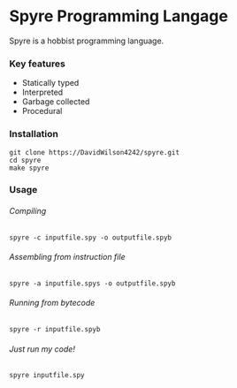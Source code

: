 <h1>Spyre Programming Langage</h1>
Spyre is a hobbist programming language.

<h3>Key features</h3>
<ul>
  <li>Statically typed</li>
  <li>Interpreted</li>
  <li>Garbage collected</li>
  <li>Procedural</li>
</ul>

<h3>Installation</h3>
<pre><code>git clone https://DavidWilson4242/spyre.git
cd spyre
make spyre
</code></pre>

<h3>Usage</h3>
<h6>Compiling</h6>
<pre><code>spyre -c inputfile.spy -o outputfile.spyb</code></pre>
<h6>Assembling from instruction file</h6>
<pre><code>spyre -a inputfile.spys -o outputfile.spyb</code></pre>
<h6>Running from bytecode</h6>
<pre><code>spyre -r inputfile.spyb</code></pre>
<h6>Just run my code!</h6>
<pre><code>spyre inputfile.spy</code></pre>
